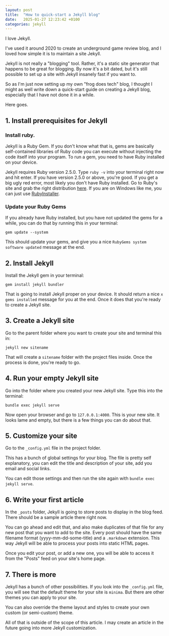 ```yaml
---
layout: post
title:  "How to quick-start a Jekyll blog"
date:   2025-01-27 12:23:42 +0100
categories: jekyll
---
```


I love Jekyll.

I've used it around 2020 to create an underground game review blog, and I loved how simple it is to maintain a site Jekyll.

Jekyll is not really a "blogging" tool. Rather, it's a static site generator that happens to be great for blogging. By now it's a bit dated, but it's still possible to set up a site with Jekyll insanely fast if you want to.

So as I'm just now setting up my own "frog does tech" blog, I thought I might as well write down a quick-start guide on creating a Jekyll blog, especially that I have not done it in a while.

Here goes.

## 1. Install prerequisites for Jekyll

### Install ruby.
Jekyll is a Ruby Gem. If you don't know what that is, gems are basically self-contained libraries of Ruby code you can execute without injecting the code itself into your program. To run a gem, you need to have Ruby installed on your device.

Jekyll requires Ruby version 2.5.0. Type `ruby -v` into your terminal right now and hit enter. If you have version 2.5.0 or above, you're good. If you get a big ugly red error, most likely you don't have Ruby installed. Go to Ruby's site and grab the right distribution [here](https://www.ruby-lang.org/en/downloads/). If you are on Windows like me, you can just use [RubyInstaller](https://rubyinstaller.org/downloads/).

### Update your Ruby Gems

If you already have Ruby installed, but you have not updated the gems for a while, you can do that by running this in your terminal:

```
gem update --system
```
This should update your gems, and give you a nice `RubyGems system software updated` message at the end.

## 2. Install Jekyll

Install the Jekyll gem in your terminal:

```
gem install jekyll bundler
```

That is going to install Jekyll proper on your device. It should return a nice `x gems installed` message for you at the end. Once it does that you're ready to create a Jekyll site.

## 3. Create a Jekyll site

Go to the parent folder where you want to create your site and terminal this in:

```
jekyll new sitename
```

That will create a `sitename` folder with the project files inside. Once the process is done, you're ready to go.

## 4. Run your empty Jekyll site

Go into the folder where you created your new Jekyll site. Type this into the terminal:

```
bundle exec jekyll serve
```

Now open your browser and go to `127.0.0.1:4000`. This is your new site. It looks lame and empty, but there is a few things you can do about that.

## 5. Customize your site

Go to the `_config.yml` file in the project folder.

This has a bunch of global settings for your blog. The file is pretty self explanatory, you can edit the title and description of your site, add you email and social links.

You can edit those settings and then run the site again with `bundle exec jekyll serve`.

## 6. Write your first article

In the `_posts` folder, Jekyll is going to store posts to display in the blog feed. There should be a sample article there right now.

You can go ahead and edit that, and also make duplicates of that file for any new post that you want to add to the site. Every post should have the same filename format (yyyy-mm-dd-some-title) and a `.markdown` extension. This way Jekyll will be able to process your posts into static HTML pages.

Once you edit your post, or add a new one, you will be able to access it from the "Posts" feed on your site's home page.

## 7. There is more

Jekyll has a bunch of other possibilities. If you look into the `_config.yml` file, you will see that the default theme for your site is `minima`. But there are other themes you can apply to your site.

You can also override the theme layout and styles to create your own custom (or semi-custom) theme.

All of that is outside of the scope of this article. I may create an article in the future going into more Jekyll customization.